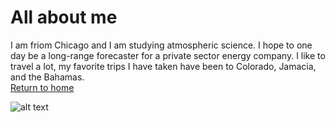 # All about me

I am friom Chicago and I am studying atmospheric science. I hope to one day be a long-range forecaster for a private sector energy company. I like to travel a lot, my favorite trips I have taken have been to Colorado, Jamacia, and the Bahamas.</br>
[Return to home](README.md)

![alt text](https://cdn.choosechicago.com/uploads/2019/05/loop-1800x900.jpg)
